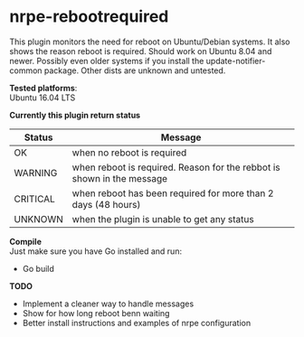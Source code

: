# nrpe-rebootrequired
This plugin monitors the need for reboot on Ubuntu/Debian systems. It also shows the reason reboot is required. Should work on Ubuntu 8.04 and newer. Possibly even older systems if you install the update-notifier-common package. Other dists are unknown and untested.  

**Tested platforms**:  
Ubuntu 16.04 LTS  
  
**Currently this plugin return status**  

| Status   | Message                                                                |
| -------- | ---------------------------------------------------------------------- |
| OK       | when no reboot is required                                             |
| WARNING  | when reboot is required. Reason for the rebbot is shown in the message |
| CRITICAL | when reboot has been required for more than 2 days (48 hours)          |
| UNKNOWN  | when the plugin is unable to get any status                            |

**Compile**  
Just make sure you have Go installed and run:  
- Go build

**TODO**  
- Implement a cleaner way to handle messages
- Show for how long reboot benn waiting
- Better install instructions and examples of nrpe configuration
